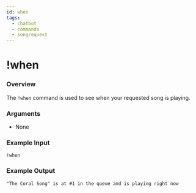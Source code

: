 ```yaml
---
id: when
tags:
  - chatbot
  - commands
  - songrequest
---
```

# !when

### Overview

The `!when` command is used to see when your requested song is playing.

### Arguments

- None

### Example Input

```
!when
```

### Example Output

```
"The Coral Song" is at #1 in the queue and is playing right now 
```

